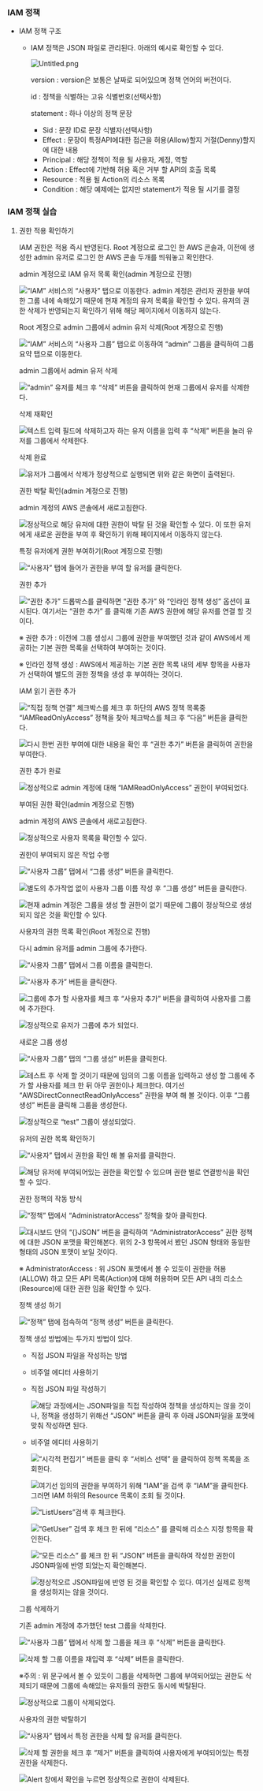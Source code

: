 
### IAM 정책

- IAM 정책 구조
	- IAM 정책은 JSON 파일로 관리된다. 아래의 예시로 확인할 수 있다.

		![Untitled.png](https://s3.us-west-2.amazonaws.com/secure.notion-static.com/ba03ce26-6b3a-4d9d-b6a5-439da5f58267/Untitled.png?X-Amz-Algorithm=AWS4-HMAC-SHA256&X-Amz-Content-Sha256=UNSIGNED-PAYLOAD&X-Amz-Credential=AKIAT73L2G45EIPT3X45%2F20230829%2Fus-west-2%2Fs3%2Faws4_request&X-Amz-Date=20230829T094423Z&X-Amz-Expires=3600&X-Amz-Signature=3fb78d5f21f2e3703520048ee1b3c161485f1a4fa3460f9396e51c1d296e5590&X-Amz-SignedHeaders=host&x-id=GetObject)


		version : version은 보통은 날짜로 되어있으며 정책 언어의 버전이다.


		id : 정책을 식별하는 고유 식별번호(선택사항)


		statement : 하나 이상의 정책 문장

		- Sid : 문장 ID로 문장 식별자(선택사항)
		- Effect : 문장이 특정API에대한 접근을 허용(Allow)할지 거절(Denny)할지에 대한 내용
		- Principal : 해당 정책이 적용 될 사용자, 계정, 역할
		- Action : Effect에 기반해 허용 혹은 거부 할 API의 호출 목록
		- Resource : 적용 될 Action의 리소스 목록
		- Condition : 해당 예제에는 없지만 statement가 적용 될 시기를 결정

### IAM 정책 실습

1. 권한 적용 확인하기

	IAM 권한은 적용 즉시 반영된다. Root 계정으로 로그인 한 AWS 콘솔과, 이전에 생성한 admin 유저로 로그인 한 AWS 콘솔 두개를 띄워놓고 확인한다.


	admin 계정으로 IAM 유저 목록 확인(admin 계정으로 진행)


	![“IAM” 서비스의 “사용자” 탭으로 이동한다.
	admin 계정은 관리자 권한을 부여한 그룹 내에 속해있기 때문에 현재 계정의 유저 목록을 확인할 수 있다. 유저의 권한 삭제가 반영되는지 확인하기 위해 해당 페이지에서 이동하지 않는다.](https://s3.us-west-2.amazonaws.com/secure.notion-static.com/62a29e66-522f-4c2d-9130-73c924078809/Untitled.png?X-Amz-Algorithm=AWS4-HMAC-SHA256&X-Amz-Content-Sha256=UNSIGNED-PAYLOAD&X-Amz-Credential=AKIAT73L2G45EIPT3X45%2F20230829%2Fus-west-2%2Fs3%2Faws4_request&X-Amz-Date=20230829T094424Z&X-Amz-Expires=3600&X-Amz-Signature=1d982c7680c294a309807499112d7a1ae7d9eda76e74a9dad7c037420066b515&X-Amz-SignedHeaders=host&x-id=GetObject)


	Root 계정으로 admin 그룹에서 admin 유저 삭제(Root 계정으로 진행)


	![“IAM” 서비스의 “사용자 그룹” 탭으로 이동하여 “admin” 그룹을 클릭하여 그룹 요약 탭으로 이동한다.](https://s3.us-west-2.amazonaws.com/secure.notion-static.com/6b893d35-6382-4851-8ecf-0ac71bbd783b/Untitled.png?X-Amz-Algorithm=AWS4-HMAC-SHA256&X-Amz-Content-Sha256=UNSIGNED-PAYLOAD&X-Amz-Credential=AKIAT73L2G45EIPT3X45%2F20230829%2Fus-west-2%2Fs3%2Faws4_request&X-Amz-Date=20230829T094424Z&X-Amz-Expires=3600&X-Amz-Signature=e717efe7123bee984db15186fda9ed9827c8ff5947d527ade8e348baa7ec5953&X-Amz-SignedHeaders=host&x-id=GetObject)


	admin 그룹에서 admin 유저 삭제


	![“admin” 유저를 체크 후 “삭제” 버튼을 클릭하여 현재 그룹에서 유저를 삭제한다.](https://s3.us-west-2.amazonaws.com/secure.notion-static.com/c3a1773e-5865-47dc-b8bb-1d75224afee7/Untitled.png?X-Amz-Algorithm=AWS4-HMAC-SHA256&X-Amz-Content-Sha256=UNSIGNED-PAYLOAD&X-Amz-Credential=AKIAT73L2G45EIPT3X45%2F20230829%2Fus-west-2%2Fs3%2Faws4_request&X-Amz-Date=20230829T094424Z&X-Amz-Expires=3600&X-Amz-Signature=67c225d7456e7d9dcc04d2da5980f837f686ff9966de956b6776c32c30d7ac26&X-Amz-SignedHeaders=host&x-id=GetObject)


	삭제 재확인


	![텍스트 입력 필드에 삭제하고자 하는 유저 이름을 입력 후 “삭제” 버튼을 눌러 유저를 그룹에서 삭제한다.](https://s3.us-west-2.amazonaws.com/secure.notion-static.com/489dcbc4-5d0d-42d9-8f16-3a2d04c62396/Untitled.png?X-Amz-Algorithm=AWS4-HMAC-SHA256&X-Amz-Content-Sha256=UNSIGNED-PAYLOAD&X-Amz-Credential=AKIAT73L2G45EIPT3X45%2F20230829%2Fus-west-2%2Fs3%2Faws4_request&X-Amz-Date=20230829T094424Z&X-Amz-Expires=3600&X-Amz-Signature=70d935d9cda37e6ed22daebb1057c93fb7f6a8084a36020ab99a128fa6a71ddc&X-Amz-SignedHeaders=host&x-id=GetObject)


	삭제 완료


	![유저가 그룹에서 삭제가 정상적으로 실행되면 위와 같은 화면이 출력된다.](https://s3.us-west-2.amazonaws.com/secure.notion-static.com/2199c929-b881-43ec-8dcf-137a3bf502c7/Untitled.png?X-Amz-Algorithm=AWS4-HMAC-SHA256&X-Amz-Content-Sha256=UNSIGNED-PAYLOAD&X-Amz-Credential=AKIAT73L2G45EIPT3X45%2F20230829%2Fus-west-2%2Fs3%2Faws4_request&X-Amz-Date=20230829T094424Z&X-Amz-Expires=3600&X-Amz-Signature=c237357d609448a40807efe92cd8e07e2975056b8ad27f87275530e89ef7f884&X-Amz-SignedHeaders=host&x-id=GetObject)


	권한 박탈 확인(admin 계정으로 진행)


	admin 계정의 AWS 콘솔에서 새로고침한다.


	![정상적으로 해당 유저에 대한 권한이 박탈 된 것을 확인할 수 있다. 이 또한 유저에게 새로운 권한을 부여 후 확인하기 위해 페이지에서 이동하지 않는다.](https://s3.us-west-2.amazonaws.com/secure.notion-static.com/0af7bbef-b5ad-4c10-ac5c-6b556894d06c/Untitled.png?X-Amz-Algorithm=AWS4-HMAC-SHA256&X-Amz-Content-Sha256=UNSIGNED-PAYLOAD&X-Amz-Credential=AKIAT73L2G45EIPT3X45%2F20230829%2Fus-west-2%2Fs3%2Faws4_request&X-Amz-Date=20230829T094424Z&X-Amz-Expires=3600&X-Amz-Signature=cf7cebddf9cd31876d9a1b45e1bba9b60ea4a1ca08f6811744044918f80ea1f2&X-Amz-SignedHeaders=host&x-id=GetObject)


	특정 유저에게 권한 부여하기(Root 계정으로 진행)


	![“사용자” 탭에 들어가 권한을 부여 할 유저를 클릭한다.](https://s3.us-west-2.amazonaws.com/secure.notion-static.com/303e0b69-59f6-4373-b7c7-e5ecda8a8587/Untitled.png?X-Amz-Algorithm=AWS4-HMAC-SHA256&X-Amz-Content-Sha256=UNSIGNED-PAYLOAD&X-Amz-Credential=AKIAT73L2G45EIPT3X45%2F20230829%2Fus-west-2%2Fs3%2Faws4_request&X-Amz-Date=20230829T094424Z&X-Amz-Expires=3600&X-Amz-Signature=39c4eb7055ea0f6106acc3f205809d6211e46eda5053d044defb899efbf8740e&X-Amz-SignedHeaders=host&x-id=GetObject)


	권한 추가


	![“권한 추가” 드롭박스를 클릭하면 “권한 추가” 와 “인라인 정책 생성” 옵션이 표시된다. 여기서는 “권한 추가” 를 클릭해 기존 AWS 권한에 해당 유저를 연결 할 것이다.](https://s3.us-west-2.amazonaws.com/secure.notion-static.com/c3581bc9-2285-4d3b-8987-a6f9c01227d9/Untitled.png?X-Amz-Algorithm=AWS4-HMAC-SHA256&X-Amz-Content-Sha256=UNSIGNED-PAYLOAD&X-Amz-Credential=AKIAT73L2G45EIPT3X45%2F20230829%2Fus-west-2%2Fs3%2Faws4_request&X-Amz-Date=20230829T094424Z&X-Amz-Expires=3600&X-Amz-Signature=b1419dc0ab6b2151c6f968332078919d1e05b2c850b203a1ca4d26e3dcdf1bbc&X-Amz-SignedHeaders=host&x-id=GetObject)


	※ 권한 추가 : 이전에 그룹 생성시 그룹에 권한을 부여했던 것과 같이 AWS에서 제공하는 기본 권한 목록을 선택하여 부여하는 것이다.


	※ 인라인 정책 생성 : AWS에서 제공하는 기본 권한 목록 내의 세부 항목을 사용자가 선택하여 별도의 권한 정책을 생성 후 부여하는 것이다.


	IAM 읽기 권한 추가


	![“직접 정책 연결” 체크박스를 체크 후 하단의 AWS 정책 목록중 “IAMReadOnlyAccess” 정책을 찾아 체크박스를 체크 후 “다음” 버튼을 클릭한다.](https://s3.us-west-2.amazonaws.com/secure.notion-static.com/215b1f15-6f0d-4bd1-b1f2-700ac5791b9b/Untitled.png?X-Amz-Algorithm=AWS4-HMAC-SHA256&X-Amz-Content-Sha256=UNSIGNED-PAYLOAD&X-Amz-Credential=AKIAT73L2G45EIPT3X45%2F20230829%2Fus-west-2%2Fs3%2Faws4_request&X-Amz-Date=20230829T094424Z&X-Amz-Expires=3600&X-Amz-Signature=78a461a23848117b313e9160b181dd371ba2839e3695c94327747ffa7f65575c&X-Amz-SignedHeaders=host&x-id=GetObject)


	![다시 한번 권한 부여에 대한 내용을 확인 후 “권한 추가” 버튼을 클릭하여 권한을 부여한다.](https://s3.us-west-2.amazonaws.com/secure.notion-static.com/2a183dcc-a994-4594-9285-bb9b270baff6/Untitled.png?X-Amz-Algorithm=AWS4-HMAC-SHA256&X-Amz-Content-Sha256=UNSIGNED-PAYLOAD&X-Amz-Credential=AKIAT73L2G45EIPT3X45%2F20230829%2Fus-west-2%2Fs3%2Faws4_request&X-Amz-Date=20230829T094424Z&X-Amz-Expires=3600&X-Amz-Signature=e505ad67f452ee4c478ef28c537cd3c801b7497b2b3b7690a6f0159825a63031&X-Amz-SignedHeaders=host&x-id=GetObject)


	권한 추가 완료


	![정상적으로 admin 계정에 대해 “IAMReadOnlyAccess” 권한이 부여되었다.](https://s3.us-west-2.amazonaws.com/secure.notion-static.com/fb8b82b6-7736-4bf2-adc0-5b96116ee42a/Untitled.png?X-Amz-Algorithm=AWS4-HMAC-SHA256&X-Amz-Content-Sha256=UNSIGNED-PAYLOAD&X-Amz-Credential=AKIAT73L2G45EIPT3X45%2F20230829%2Fus-west-2%2Fs3%2Faws4_request&X-Amz-Date=20230829T094424Z&X-Amz-Expires=3600&X-Amz-Signature=426494624b137657ab463f7d2473268bd9bec524fae45f6e62f0a7a19d993472&X-Amz-SignedHeaders=host&x-id=GetObject)


	부여된 권한 확인(admin 계정으로 진행)


	admin 계정의 AWS 콘솔에서 새로고침한다.


	![정상적으로 사용자 목록을 확인할 수 있다.](https://s3.us-west-2.amazonaws.com/secure.notion-static.com/18fe247c-65db-4814-b1f5-515c8de1a096/Untitled.png?X-Amz-Algorithm=AWS4-HMAC-SHA256&X-Amz-Content-Sha256=UNSIGNED-PAYLOAD&X-Amz-Credential=AKIAT73L2G45EIPT3X45%2F20230829%2Fus-west-2%2Fs3%2Faws4_request&X-Amz-Date=20230829T094424Z&X-Amz-Expires=3600&X-Amz-Signature=0bd771a3a3728b04c5667d6579bc0a9f497de39830ff1987c57430e875e65d1e&X-Amz-SignedHeaders=host&x-id=GetObject)


	권한이 부여되지 않은 작업 수행


	![“사용자 그룹” 탭에서 “그룹 생성” 버튼을 클릭한다.](https://s3.us-west-2.amazonaws.com/secure.notion-static.com/1448ea56-1fcd-4198-bfdd-ae1db855c1ca/Untitled.png?X-Amz-Algorithm=AWS4-HMAC-SHA256&X-Amz-Content-Sha256=UNSIGNED-PAYLOAD&X-Amz-Credential=AKIAT73L2G45EIPT3X45%2F20230829%2Fus-west-2%2Fs3%2Faws4_request&X-Amz-Date=20230829T094424Z&X-Amz-Expires=3600&X-Amz-Signature=b465ba13993d7d7bbb469d5295d6ceeb60a4d8757e20539fcb411d3c11313eec&X-Amz-SignedHeaders=host&x-id=GetObject)


	![별도의 추가작업 없이 사용자 그룹 이름 작성 후 “그룹 생성” 버튼을 클릭한다.](https://s3.us-west-2.amazonaws.com/secure.notion-static.com/52c1336e-b23f-4c0c-91d0-770b2e3f260c/Untitled.png?X-Amz-Algorithm=AWS4-HMAC-SHA256&X-Amz-Content-Sha256=UNSIGNED-PAYLOAD&X-Amz-Credential=AKIAT73L2G45EIPT3X45%2F20230829%2Fus-west-2%2Fs3%2Faws4_request&X-Amz-Date=20230829T094424Z&X-Amz-Expires=3600&X-Amz-Signature=7a38a66212950ba5d90b73bfe77e99de8f02973f517cb456a1a376fea04d767d&X-Amz-SignedHeaders=host&x-id=GetObject)


	![현재 admin 계정은 그룹을 생성 할 권한이 없기 때문에 그룹이 정상적으로 생성되지 않은 것을 확인할 수 있다.](https://s3.us-west-2.amazonaws.com/secure.notion-static.com/7ee3cf4f-4293-4f67-b777-c526234df266/Untitled.png?X-Amz-Algorithm=AWS4-HMAC-SHA256&X-Amz-Content-Sha256=UNSIGNED-PAYLOAD&X-Amz-Credential=AKIAT73L2G45EIPT3X45%2F20230829%2Fus-west-2%2Fs3%2Faws4_request&X-Amz-Date=20230829T094424Z&X-Amz-Expires=3600&X-Amz-Signature=b93931abca653b23a494245f8ddc4666b5c38a90c058a500dbbb00cc87ab99df&X-Amz-SignedHeaders=host&x-id=GetObject)


	사용자의 권한 목록 확인(Root 계정으로 진행)


	다시 admin 유저를 admin 그룹에 추가한다.


	![“사용자 그룹” 탭에서 그룹 이름을 클릭한다.](https://s3.us-west-2.amazonaws.com/secure.notion-static.com/2772d824-77a8-400e-86db-fa44ffef3aba/Untitled.png?X-Amz-Algorithm=AWS4-HMAC-SHA256&X-Amz-Content-Sha256=UNSIGNED-PAYLOAD&X-Amz-Credential=AKIAT73L2G45EIPT3X45%2F20230829%2Fus-west-2%2Fs3%2Faws4_request&X-Amz-Date=20230829T094424Z&X-Amz-Expires=3600&X-Amz-Signature=3a9705bd8bfa7112624dd843b8dce49a92ab3f996ae364e617351552c48401ca&X-Amz-SignedHeaders=host&x-id=GetObject)


	![“사용자 추가” 버튼을 클릭한다.](https://s3.us-west-2.amazonaws.com/secure.notion-static.com/84f4e4fd-accd-4b34-bff8-22908af00a40/Untitled.png?X-Amz-Algorithm=AWS4-HMAC-SHA256&X-Amz-Content-Sha256=UNSIGNED-PAYLOAD&X-Amz-Credential=AKIAT73L2G45EIPT3X45%2F20230829%2Fus-west-2%2Fs3%2Faws4_request&X-Amz-Date=20230829T094424Z&X-Amz-Expires=3600&X-Amz-Signature=8541b6cbc1d9de8354e34b8ad6cd121011ec193ea47d58da814ad67558234ef5&X-Amz-SignedHeaders=host&x-id=GetObject)


	![그룹에 추가 할 사용자를 체크 후 “사용자 추가” 버튼을 클릭하여 사용자를 그룹에 추가한다.](https://s3.us-west-2.amazonaws.com/secure.notion-static.com/d13ebbf8-138c-4e3c-9ec0-9244af80210d/Untitled.png?X-Amz-Algorithm=AWS4-HMAC-SHA256&X-Amz-Content-Sha256=UNSIGNED-PAYLOAD&X-Amz-Credential=AKIAT73L2G45EIPT3X45%2F20230829%2Fus-west-2%2Fs3%2Faws4_request&X-Amz-Date=20230829T094424Z&X-Amz-Expires=3600&X-Amz-Signature=042b5503271d32637ca7c29106b3f22319bb2ce376261f1a78994b0c69b4d276&X-Amz-SignedHeaders=host&x-id=GetObject)


	![정상적으로 유저가 그룹에 추가 되었다.](https://s3.us-west-2.amazonaws.com/secure.notion-static.com/f7c84492-3d36-44a6-b96d-e51da3c512c9/Untitled.png?X-Amz-Algorithm=AWS4-HMAC-SHA256&X-Amz-Content-Sha256=UNSIGNED-PAYLOAD&X-Amz-Credential=AKIAT73L2G45EIPT3X45%2F20230829%2Fus-west-2%2Fs3%2Faws4_request&X-Amz-Date=20230829T094424Z&X-Amz-Expires=3600&X-Amz-Signature=0b9a5c01dcd1d4ea84a81453ecee28f0f4d9953a5533e696c23f7087d2118237&X-Amz-SignedHeaders=host&x-id=GetObject)


	새로운 그룹 생성


	![“사용자 그룹” 탭의 “그룹 생성” 버튼을 클릭한다.](https://s3.us-west-2.amazonaws.com/secure.notion-static.com/0cca6806-224b-48e9-bb06-730f2a0c6897/Untitled.png?X-Amz-Algorithm=AWS4-HMAC-SHA256&X-Amz-Content-Sha256=UNSIGNED-PAYLOAD&X-Amz-Credential=AKIAT73L2G45EIPT3X45%2F20230829%2Fus-west-2%2Fs3%2Faws4_request&X-Amz-Date=20230829T094424Z&X-Amz-Expires=3600&X-Amz-Signature=ed8abcd2bdd0e38890d6fff5f1e8db09b34bbc04fe89d098fc902ce0c4fe1f56&X-Amz-SignedHeaders=host&x-id=GetObject)


	![테스트 후 삭제 할 것이기 때문에 임의의 그룸 이름을 입력하고 생성 할 그룹에 추가 할 사용자를 체크 한 뒤 아무 권한이나 체크한다. 여기선 “AWSDirectConnectReadOnlyAccess” 권한을 부여 해 볼 것이다. 이후 “그룹 생성” 버튼을 클릭해 그룹을 생성한다.](https://s3.us-west-2.amazonaws.com/secure.notion-static.com/2017e475-c2e2-4a85-a3e6-3acc091dce5f/Untitled.png?X-Amz-Algorithm=AWS4-HMAC-SHA256&X-Amz-Content-Sha256=UNSIGNED-PAYLOAD&X-Amz-Credential=AKIAT73L2G45EIPT3X45%2F20230829%2Fus-west-2%2Fs3%2Faws4_request&X-Amz-Date=20230829T094424Z&X-Amz-Expires=3600&X-Amz-Signature=7eef8140634d38d9c22700670487410cc90d36d85ca9b3b1f08952e887a7af07&X-Amz-SignedHeaders=host&x-id=GetObject)


	![정상적으로 “test” 그룹이 생성되었다.](https://s3.us-west-2.amazonaws.com/secure.notion-static.com/2b5b780c-7cd0-4a0b-ab81-21aab335f80b/Untitled.png?X-Amz-Algorithm=AWS4-HMAC-SHA256&X-Amz-Content-Sha256=UNSIGNED-PAYLOAD&X-Amz-Credential=AKIAT73L2G45EIPT3X45%2F20230829%2Fus-west-2%2Fs3%2Faws4_request&X-Amz-Date=20230829T094424Z&X-Amz-Expires=3600&X-Amz-Signature=fb8074a261f681fd612637443858163abc9dfdb3bc0f53610750d8fa028fc050&X-Amz-SignedHeaders=host&x-id=GetObject)


	유저의 권한 목록 확인하기


	![“사용자” 탭에서 권한을 확인 해 볼 유저를 클릭한다.](https://s3.us-west-2.amazonaws.com/secure.notion-static.com/d563e6eb-6b30-456c-b939-d395f52390c7/Untitled.png?X-Amz-Algorithm=AWS4-HMAC-SHA256&X-Amz-Content-Sha256=UNSIGNED-PAYLOAD&X-Amz-Credential=AKIAT73L2G45EIPT3X45%2F20230829%2Fus-west-2%2Fs3%2Faws4_request&X-Amz-Date=20230829T094424Z&X-Amz-Expires=3600&X-Amz-Signature=f2bf48794d0df630f8bb2001aa31595260bfb8757de0761e83a383f1e1c74d4b&X-Amz-SignedHeaders=host&x-id=GetObject)


	![해당 유저에 부여되어있는 권한을 확인할 수 있으며 권한 별로 연결방식을 확인할 수 있다.](https://s3.us-west-2.amazonaws.com/secure.notion-static.com/893931c9-fe25-438f-902e-849de6af8660/Untitled.png?X-Amz-Algorithm=AWS4-HMAC-SHA256&X-Amz-Content-Sha256=UNSIGNED-PAYLOAD&X-Amz-Credential=AKIAT73L2G45EIPT3X45%2F20230829%2Fus-west-2%2Fs3%2Faws4_request&X-Amz-Date=20230829T094424Z&X-Amz-Expires=3600&X-Amz-Signature=7a33d03dd659f2cbea49dbefeaf35b0aa2fc446ddbde6daec27e060187c8fc00&X-Amz-SignedHeaders=host&x-id=GetObject)


	권한 정책의 작동 방식


	![“정책” 탭에서 “AdministratorAccess” 정책을 찾아 클릭한다.](https://s3.us-west-2.amazonaws.com/secure.notion-static.com/7b6f01f1-d40e-4f3d-9a42-0f10b7faa486/Untitled.png?X-Amz-Algorithm=AWS4-HMAC-SHA256&X-Amz-Content-Sha256=UNSIGNED-PAYLOAD&X-Amz-Credential=AKIAT73L2G45EIPT3X45%2F20230829%2Fus-west-2%2Fs3%2Faws4_request&X-Amz-Date=20230829T094424Z&X-Amz-Expires=3600&X-Amz-Signature=ea7fb9c6ff59b2944755fbeaee5b96648ba72f2a1110291c66dffcf3242fef48&X-Amz-SignedHeaders=host&x-id=GetObject)


	![대시보드 안의 “{}JSON” 버튼을 클릭하여 “AdministratorAccess” 권한 정책에 대한 JSON 포맷을 확인해본다. 위의 2-3 항목에서 봤던 JSON 형태와 동일한 형태의 JSON 포맷이 보일 것이다.](https://s3.us-west-2.amazonaws.com/secure.notion-static.com/d9b77b88-7553-4e86-9556-d32609a9a7ca/Untitled.png?X-Amz-Algorithm=AWS4-HMAC-SHA256&X-Amz-Content-Sha256=UNSIGNED-PAYLOAD&X-Amz-Credential=AKIAT73L2G45EIPT3X45%2F20230829%2Fus-west-2%2Fs3%2Faws4_request&X-Amz-Date=20230829T094424Z&X-Amz-Expires=3600&X-Amz-Signature=7f4ff60c26abb064f003088c693af8036c793fa01d570d537efe876405c977ae&X-Amz-SignedHeaders=host&x-id=GetObject)


	※ AdministratorAccess : 위 JSON 포맷에서 볼 수 있듯이 권한을 허용(ALLOW) 하고 모든 API 목록(Action)에 대해 허용하며 모든 API 내의 리소스(Resource)에 대한 권한 임을 확인할 수 있다. 


	정책 생성 하기


	![“정책” 탭에 접속하여 “정책 생성” 버튼을 클릭한다.](https://s3.us-west-2.amazonaws.com/secure.notion-static.com/90c086af-6ee7-4a16-8c7f-038631b8f468/Untitled.png?X-Amz-Algorithm=AWS4-HMAC-SHA256&X-Amz-Content-Sha256=UNSIGNED-PAYLOAD&X-Amz-Credential=AKIAT73L2G45EIPT3X45%2F20230829%2Fus-west-2%2Fs3%2Faws4_request&X-Amz-Date=20230829T094424Z&X-Amz-Expires=3600&X-Amz-Signature=4917ef9f0b69dcebe32e42edf63c17911cf65aa4bb332c2ccdaf039fb3804527&X-Amz-SignedHeaders=host&x-id=GetObject)


	정책 생성 방법에는 두가지 방법이 있다.

	- 직접 JSON 파일을 작성하는 방법
	- 비주얼 에디터 사용하기
	- 직접 JSON 파일 작성하기

		![해당 과정에서는 JSON파일을 직접 작성하여 정책을 생성하지는 않을 것이나, 정책을 생성하기 위해선 “JSON” 버튼을 클릭 후 아래 JSON파일을 포맷에 맞춰 작성하면 된다.](https://s3.us-west-2.amazonaws.com/secure.notion-static.com/38ae4498-25ee-4a94-b514-dfc024cf6f4b/Untitled.png?X-Amz-Algorithm=AWS4-HMAC-SHA256&X-Amz-Content-Sha256=UNSIGNED-PAYLOAD&X-Amz-Credential=AKIAT73L2G45EIPT3X45%2F20230829%2Fus-west-2%2Fs3%2Faws4_request&X-Amz-Date=20230829T094426Z&X-Amz-Expires=3600&X-Amz-Signature=b85ba378760afb35d6a30db734aaf178a3228bbf8d784b2511b50be2d945fa9a&X-Amz-SignedHeaders=host&x-id=GetObject)

	- 비주얼 에디터 사용하기

		![“시각적 편집기” 버튼을 클릭 후 “서비스 선택” 을 클릭하여 정책 목록을 조회한다.](https://s3.us-west-2.amazonaws.com/secure.notion-static.com/6dd424b0-670d-4c67-a688-66df27d694f5/Untitled.png?X-Amz-Algorithm=AWS4-HMAC-SHA256&X-Amz-Content-Sha256=UNSIGNED-PAYLOAD&X-Amz-Credential=AKIAT73L2G45EIPT3X45%2F20230829%2Fus-west-2%2Fs3%2Faws4_request&X-Amz-Date=20230829T094427Z&X-Amz-Expires=3600&X-Amz-Signature=aa86ff8cb89bc253efcbcd94830d3ae6d5dec2b8310c432c75b473e62f4b0f05&X-Amz-SignedHeaders=host&x-id=GetObject)


		![여기선 임의의 권한을 부여하기 위해 “IAM”을 검색 후 “IAM”을 클릭한다. 그러면 IAM 하위의 Resource 목록이 조회 될 것이다.](https://s3.us-west-2.amazonaws.com/secure.notion-static.com/17e4d9a9-2351-4437-ba57-fee12f4f22a9/Untitled.png?X-Amz-Algorithm=AWS4-HMAC-SHA256&X-Amz-Content-Sha256=UNSIGNED-PAYLOAD&X-Amz-Credential=AKIAT73L2G45EIPT3X45%2F20230829%2Fus-west-2%2Fs3%2Faws4_request&X-Amz-Date=20230829T094427Z&X-Amz-Expires=3600&X-Amz-Signature=61f220624fa890d79987b9566bfdc487319dae4a2b67d8127a744e581839c39c&X-Amz-SignedHeaders=host&x-id=GetObject)


		![“ListUsers”검색 후 체크한다.](https://s3.us-west-2.amazonaws.com/secure.notion-static.com/91500790-339c-4c08-a4c0-4b1fef7c7c0d/Untitled.png?X-Amz-Algorithm=AWS4-HMAC-SHA256&X-Amz-Content-Sha256=UNSIGNED-PAYLOAD&X-Amz-Credential=AKIAT73L2G45EIPT3X45%2F20230829%2Fus-west-2%2Fs3%2Faws4_request&X-Amz-Date=20230829T094427Z&X-Amz-Expires=3600&X-Amz-Signature=32860b01bce38baeebdd0abadeb12a00bbb65ec3cffdb0b746c5cb9edd4a584e&X-Amz-SignedHeaders=host&x-id=GetObject)


		![“GetUser” 검색 후 체크 한 뒤에 “리소스” 를 클릭해 리소스 지정 항목을 확인한다.](https://s3.us-west-2.amazonaws.com/secure.notion-static.com/bf6786bc-9618-4fa9-a5c2-f847661a5381/Untitled.png?X-Amz-Algorithm=AWS4-HMAC-SHA256&X-Amz-Content-Sha256=UNSIGNED-PAYLOAD&X-Amz-Credential=AKIAT73L2G45EIPT3X45%2F20230829%2Fus-west-2%2Fs3%2Faws4_request&X-Amz-Date=20230829T094427Z&X-Amz-Expires=3600&X-Amz-Signature=d63c7b98f3ff0f275231a9d551e77d8e4b05c09c536ba5f7ec3fb1172e8f3798&X-Amz-SignedHeaders=host&x-id=GetObject)


		![“모든 리소스” 를 체크 한 뒤 “JSON” 버튼을 클릭하여 작성한 권한이 JSON파일에 반영 되었는지 확인해본다.](https://s3.us-west-2.amazonaws.com/secure.notion-static.com/a856a8eb-33d0-423d-b49c-78aea40bc8da/Untitled.png?X-Amz-Algorithm=AWS4-HMAC-SHA256&X-Amz-Content-Sha256=UNSIGNED-PAYLOAD&X-Amz-Credential=AKIAT73L2G45EIPT3X45%2F20230829%2Fus-west-2%2Fs3%2Faws4_request&X-Amz-Date=20230829T094427Z&X-Amz-Expires=3600&X-Amz-Signature=e5168540a9103ea4931a7dfd2fa9c8c9a809f46d051d16e61661e9bb3cb90ffd&X-Amz-SignedHeaders=host&x-id=GetObject)


		![정상적오르 JSON파일에 반영 된 것을 확인할 수 있다. 여기선 실제로 정책을 생성하지는 않을 것이다.](https://s3.us-west-2.amazonaws.com/secure.notion-static.com/a33e4869-ff6f-48c5-b64d-d811fd479b95/Untitled.png?X-Amz-Algorithm=AWS4-HMAC-SHA256&X-Amz-Content-Sha256=UNSIGNED-PAYLOAD&X-Amz-Credential=AKIAT73L2G45EIPT3X45%2F20230829%2Fus-west-2%2Fs3%2Faws4_request&X-Amz-Date=20230829T094427Z&X-Amz-Expires=3600&X-Amz-Signature=00b868a799363f429d96547bb5c072456ad4f94fa6ce97c5e76d894b70aaf6c5&X-Amz-SignedHeaders=host&x-id=GetObject)


	그룹 삭제하기


	기존 admin 계정에 추가했던 test 그룹을 삭제한다.


	![“사용자 그룹” 탭에서 삭제 할 그룹을 체크 후 “삭제” 버튼을 클릭한다.](https://s3.us-west-2.amazonaws.com/secure.notion-static.com/22aa5f55-caea-44c1-a46f-f6da6e6b1dc4/Untitled.png?X-Amz-Algorithm=AWS4-HMAC-SHA256&X-Amz-Content-Sha256=UNSIGNED-PAYLOAD&X-Amz-Credential=AKIAT73L2G45EIPT3X45%2F20230829%2Fus-west-2%2Fs3%2Faws4_request&X-Amz-Date=20230829T094424Z&X-Amz-Expires=3600&X-Amz-Signature=e85897dbfb121aa42f2a0708afdb532ebffd9013d086480330805de67f27d942&X-Amz-SignedHeaders=host&x-id=GetObject)


	![삭제 할 그룹 이름을 재입력 후 “삭제” 버튼을 클릭한다.](https://s3.us-west-2.amazonaws.com/secure.notion-static.com/6929587d-58aa-4340-875b-2f086c2383f9/Untitled.png?X-Amz-Algorithm=AWS4-HMAC-SHA256&X-Amz-Content-Sha256=UNSIGNED-PAYLOAD&X-Amz-Credential=AKIAT73L2G45EIPT3X45%2F20230829%2Fus-west-2%2Fs3%2Faws4_request&X-Amz-Date=20230829T094424Z&X-Amz-Expires=3600&X-Amz-Signature=91f480d1601861606c1aa6e7d2778beeb56dd55ec84f6ded2bfead611f7b0b28&X-Amz-SignedHeaders=host&x-id=GetObject)


	※주의 : 위 문구에서 볼 수 있듯이 그룹을 삭제하면 그룹에 부여되어있는 권한도 삭제되기 때문에 그룹에 속해있는 유저들의 권한도 동시에 박탈된다.


	![정상적으로 그룹이 삭제되었다.](https://s3.us-west-2.amazonaws.com/secure.notion-static.com/d4f500ba-01fd-4bb9-95df-5c1930d4ce50/Untitled.png?X-Amz-Algorithm=AWS4-HMAC-SHA256&X-Amz-Content-Sha256=UNSIGNED-PAYLOAD&X-Amz-Credential=AKIAT73L2G45EIPT3X45%2F20230829%2Fus-west-2%2Fs3%2Faws4_request&X-Amz-Date=20230829T094424Z&X-Amz-Expires=3600&X-Amz-Signature=8b3229768195fce0653c684569b55fc04808fadf16fb0ee9e75406f118eff02e&X-Amz-SignedHeaders=host&x-id=GetObject)


	사용자의 권한 박탈하기


	![“사용자” 탭에서 특정 권한을 삭제 할 유저를 클릭한다.](https://s3.us-west-2.amazonaws.com/secure.notion-static.com/4b58032d-2734-41a3-b663-71492076fe41/Untitled.png?X-Amz-Algorithm=AWS4-HMAC-SHA256&X-Amz-Content-Sha256=UNSIGNED-PAYLOAD&X-Amz-Credential=AKIAT73L2G45EIPT3X45%2F20230829%2Fus-west-2%2Fs3%2Faws4_request&X-Amz-Date=20230829T094424Z&X-Amz-Expires=3600&X-Amz-Signature=4b2d7b5517e7e6fcd6c4048058be4685ce0a80d80d5de3e612a996874eed30ff&X-Amz-SignedHeaders=host&x-id=GetObject)


	![삭제 할 권한을 체크 후 “제거” 버튼을 클릭하여 사용자에게 부여되어있는 특정 권한을 삭제한다.](https://s3.us-west-2.amazonaws.com/secure.notion-static.com/94d41213-73e7-4460-806b-497b9a3fbdd4/Untitled.png?X-Amz-Algorithm=AWS4-HMAC-SHA256&X-Amz-Content-Sha256=UNSIGNED-PAYLOAD&X-Amz-Credential=AKIAT73L2G45EIPT3X45%2F20230829%2Fus-west-2%2Fs3%2Faws4_request&X-Amz-Date=20230829T094424Z&X-Amz-Expires=3600&X-Amz-Signature=6246f1559b68c8360153f0c5adc162b604c456602b0d8bc1939a1cc2066f5699&X-Amz-SignedHeaders=host&x-id=GetObject)


	![Alert 창에서 확인을 누르면 정상적으로 권한이 삭제된다.](https://s3.us-west-2.amazonaws.com/secure.notion-static.com/09623a34-cad6-465e-b754-05487f8f00db/Untitled.png?X-Amz-Algorithm=AWS4-HMAC-SHA256&X-Amz-Content-Sha256=UNSIGNED-PAYLOAD&X-Amz-Credential=AKIAT73L2G45EIPT3X45%2F20230829%2Fus-west-2%2Fs3%2Faws4_request&X-Amz-Date=20230829T094424Z&X-Amz-Expires=3600&X-Amz-Signature=90ff3da65501e9c53d93a5b59eac96c0af89636b09f030b8b961b7adda78d05c&X-Amz-SignedHeaders=host&x-id=GetObject)

